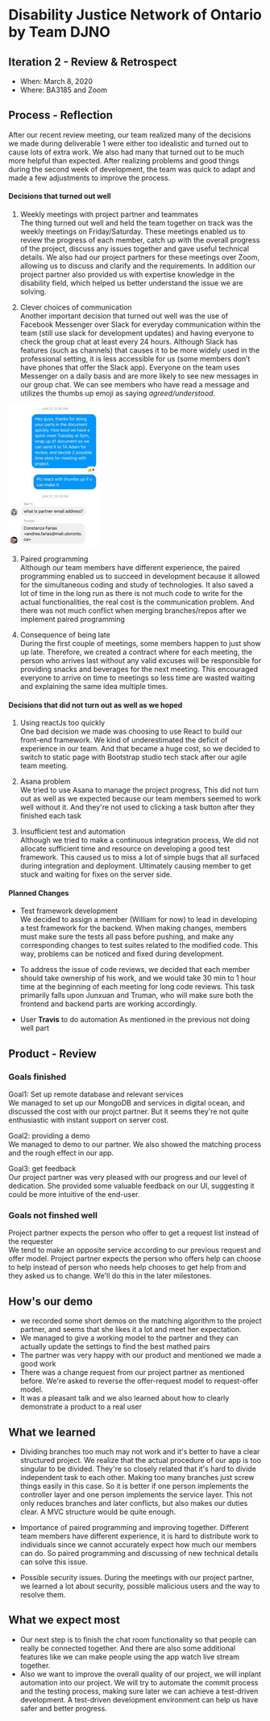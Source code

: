 # Disability Justice Network of Ontario by Team DJNO

## Iteration 2 - Review & Retrospect

- When: March 8, 2020
- Where: BA3185 and Zoom

## Process - Reflection
After our recent review meeting, our team realized many of the decisions we made during deliverable 1 were either too idealistic and turned out to cause lots of extra work. We also had many that turned out to be much more helpful than expected. After realizing problems and good things during the second week of development, the team was quick to adapt and made a few adjustments to improve the process. 
#### Decisions that turned out well

1) Weekly meetings with project partner and teammates <br/>
The thing turned out well and held the team together on track was the weekly meetings on Friday/Saturday. These meetings enabled us to review the progress of each member, catch up with the overall progress of the project, discuss any issues together and gave useful technical details. We also had our project partners for these meetings over Zoom, allowing us to discuss and clarify and the requirements. In addition our project partner also provided us with expertise knowledge in the disability field, which helped us better understand the issue we are solving.

2) Clever choices of communication <br/> 
Another important decision that turned out well was the use of Facebook Messenger over Slack for everyday communication within the team (still use slack for development updates) and having everyone to check the group chat at least every 24 hours. Although Slack has features (such as channels) that causes it to be more widely used in the professional setting, it is less accessible for us (some members don’t have phones that offer the Slack app). Everyone on the team uses Messenger on a daily basis and are more likely to see new messages in our group chat. We can see members who have read a message and utilizes the thumbs up emoji as saying *agreed/understood*.

![](img1.jpg)

3) Paired programming <br/>
Although our team members have different experience, the paired programming enabled us to  succeed in development because it allowed for the simultaneous coding and study of technologies. It also saved a lot of time in the long run as there is not much code to write for the actual functionalities, the real cost is the communication problem. And there was not much conflict when merging branches/repos after we implement paired programming

4) Consequence of being late <br/>
During the first couple of meetings, some members happen to just show up late. Therefore, we created a contract where for each meeting, the person who arrives last without any valid excuses will be responsible for providing snacks and beverages for the next meeting. This encouraged everyone to arrive on time to meetings so less time are wasted waiting and explaining the same idea multiple times.


#### Decisions that did not turn out as well as we hoped

1) Using reactJs too quickly <br/>
One bad decision we made was choosing to use React to build our front-end framework. We kind of underestimated the deficit of experience in our team. And that became a huge cost, so we decided to switch to static page with Bootstrap studio tech stack after our agile team meeting.

2) Asana problem <br/>
We tried to use Asana to manage the project progress, This did not turn out as well as we expected because our team members seemed to work well without it. And they're not used to clicking a task button after they finished each task

3) Insufficient test and automation <br/>
Although we tried to make a continuous integration process, We did not allocate sufficient time and resource on developing a good test framework. This caused us to miss a lot of simple bugs that all surfaced during integration and deployment. Ultimately causing member to get stuck and waiting for fixes on the server side.
#### Planned Changes
- Test framework development <br/>
We decided to assign a member (William for now) to lead in developing a test framework for the backend. When making changes, members must make sure the tests all pass before pushing, and make any corresponding changes to test suites related to the modified code. This way, problems can be noticed and fixed during development.    

- To address the issue of code reviews, we decided that each member should take ownership of his work, and we would take 30 min to 1 hour time at the beginning of each meeting for long code reviews. This task primarily falls upon Junxuan and Truman, who will make sure both the frontend and backend parts are working accordingly.
- User __Travis__ to do automation
As mentioned in the previous not doing well part

## Product - Review
### Goals finished
Goal1: Set up remote database and relevant services <br/>
We managed to set up our MongoDB and services in digital ocean, and discussed the cost with our projct partner. But it seems they're not quite enthusiastic with instant support on server cost.

Goal2: providing a demo <br/>
We managed to demo to our partner. We also showed the matching process and the rough effect in our app.

Goal3: get feedback <br/>
Our project partner was very pleased with our progress and our level of dedication. She provided some valuable feedback on our UI, suggesting it could be more intuitive of the end-user. 

### Goals not finshed well
Project partner expects the person who offer to get a request list instead of the requester <br>
We tend to make an opposite service according to our previous request and offer model. Project partner expects the person who offers help can choose to help instead of person who needs help chooses to get help from and they asked us to change. We'll do this in the later milestones.

## How's our demo
- we recorded some short demos on the matching algorithm to the project partner, and seems that she likes it a lot and meet her expectation.
- We managed to give a working model to the partner and they can actually update the settings to find the best mathed pairs
- The partner was very happy with our product and mentioned we made a good work
- There was a change request from our project partner as mentioned before. We're asked to reverse the offer-request model to request-offer model.
- It was a pleasant talk and we also learned about how to clearly demonstrate a product to a real user
## What we learned
- Dividing branches too much may not work and it's better to have a clear structured project. We realize that the actual procedure of our app is too singular to be divided. They're so closely related that it's hard to divide independent task to each other. Making too many branches just screw things easily in this case. So it is better if one person implements the controller layer and one person implements the service layer. This not only reduces branches and later conflicts, but also makes our duties clear. A MVC structure would be quite enough.

- Importance of paired programming and improving together. Different team members have different experience, it is hard to distribute work to individuals since we cannot accurately expect how much our members can do. So paired programming and discussing of new technical details can solve this issue.

- Possible security issues.
During the meetings with our project partner, we learned a lot about security, possible malicious users and the way to resolve them.

## What we expect most
- Our next step is to finish the chat room functionality so that people can really be connected together. And there are also some additional features like we can make people using the app watch live stream together.
- Also we want to improve the overall quality of our project, we will inplant automation into our project. We will try to automate the commit process and the testing process, making sure later we can achieve a test-driven development. A test-driven development environment can help us have safer and better progress.
